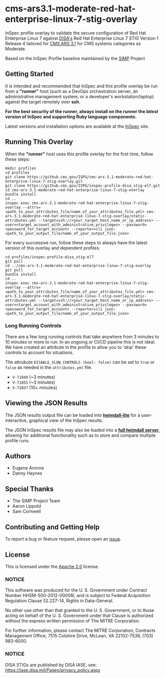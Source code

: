 # cms-ars3.1-moderate-red-hat-enterprise-linux-7-stig-overlay
InSpec profile overlay to validate the secure configuration of Red Hat Enterprise Linux 7 against [DISA's](https://iase.disa.mil/stigs/Pages/index.aspx) Red Hat Enterprise Linux 7 STIG Version 1 Release 4 tailored for [CMS ARS 3.1](https://www.cms.gov/Research-Statistics-Data-and-Systems/CMS-Information-Technology/InformationSecurity/Info-Security-Library-Items/ARS-31-Publication.html) for CMS systems categories as Moderate.

Based on the InSpec Profile baseline maintained by the [SIMP](https://github.com/simp/) Project

## Getting Started  
It is intended and recommended that InSpec and this profile overlay be run from a __"runner"__ host (such as a DevOps orchestration server, an administrative management system, or a developer's workstation/laptop) against the target remotely over __ssh__.

__For the best security of the runner, always install on the runner the _latest version_ of InSpec and supporting Ruby language components.__ 

Latest versions and installation options are available at the [InSpec](http://inspec.io/) site.

## Running This Overlay
When the __"runner"__ host uses this profile overlay for the first time, follow these steps: 

```
mkdir profiles
cd profiles
git clone https://github.cms.gov/ISPG/cms-ars-3.1-moderate-red-hat-enterprise-linux-7-stig-overlay.git
git clone https://github.cms.gov/ISPG/inspec-profile-disa_stig-el7.git
cd cms-ars-3.1-moderate-red-hat-enterprise-linux-7-stig-overlay
bundle install
cd ..
inspec exec cms-ars-3.1-moderate-red-hat-enterprise-linux-7-stig-overlay --attrs=<path_to_your_attributes_file/name_of_your_attributes_file.yml> cms-ars-3.1-moderate-red-hat-enterprise-linux-7-stig-overlay/static-attributes.yml --target=ssh://<your_target_host_name_or_ip_address> --user=<target_account_with_administrative_privileges> --password=<password_for_target_account> --reporter=cli json:<path_to_your_output_file/name_of_your_output_file.json> 
```

For every successive run, follow these steps to always have the latest version of this overlay and dependent profiles:

```
cd profiles/inspec-profile-disa_stig-el7
git pull
cd ../cms-ars-3.1-moderate-red-hat-enterprise-linux-7-stig-overlay
git pull
bundle install
cd ..
inspec exec cms-ars-3.1-moderate-red-hat-enterprise-linux-7-stig-overlay --attrs=<path_to_your_attributes_file/name_of_your_attributes_file.yml> cms-ars-3.1-moderate-red-hat-enterprise-linux-7-stig-overlay/static-attributes.yml --target=ssh://<your_target_host_name_or_ip_address> --user=<target_account_with_administrative_privileges> --password=<password_for_target_account> --reporter=cli json:<path_to_your_output_file/name_of_your_output_file.json> 
```
### Long Running Controls

There are a few long running controls that take anywhere from 3 minutes to 10 minutes 
or more to run. In an ongoing or CI/CD pipelne this is not ideal. We have created an 
attribute in the profile to allow you to 'skip' these controls to account for situations.

The attrubute `DISABLE_SLOW_CONTROLS (bool: false)` can be set to `true` or `false` as needed in 
the `attributes.yml` file.

* `V-71849` (~3 minutes)
* `V-71855` (~3 minutes)
* `V-72037` (10+ minutes)

## Viewing the JSON Results

The JSON results output file can be loaded into __[heimdall-lite](https://mitre.github.io/heimdall-lite/)__ for a user-interactive, graphical view of the InSpec results. 

The JSON InSpec results file may also be loaded into a __[full heimdall server](https://github.com/mitre/heimdall)__, allowing for additional functionality such as to store and compare multiple profile runs.

## Authors
* Eugene Aronne
* Danny Haynes

## Special Thanks
* The SIMP Project Team
* Aaron Lippold
* Sam Cornwell

## Contributing and Getting Help
To report a bug or feature request, please open an [issue](https://github.cms.gov/ISPG/cms-ars-3.1-moderate-red-hat-enterprise-linux-7-stig-overlay/issues/new).

## License
This is licensed under the [Apache 2.0](https://www.apache.org/licenses/LICENSE-2.0) license. 

### NOTICE  

This software was produced for the U. S. Government under Contract Number HHSM-500-2012-00008I, and is subject to Federal Acquisition Regulation Clause 52.227-14, Rights in Data-General.  

No other use other than that granted to the U. S. Government, or to those acting on behalf of the U. S. Government under that Clause is authorized without the express written permission of The MITRE Corporation.

For further information, please contact The MITRE Corporation, Contracts Management Office, 7515 Colshire Drive, McLean, VA  22102-7539, (703) 983-6000.

### NOTICE
DISA STIGs are published by DISA IASE, see: https://iase.disa.mil/Pages/privacy_policy.aspx
